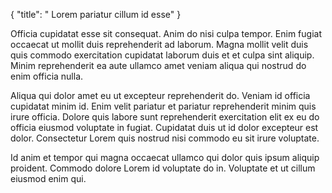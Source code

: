 {
  "title": " Lorem pariatur cillum id esse"
}

Officia cupidatat esse sit consequat. Anim do nisi culpa tempor. Enim fugiat occaecat ut mollit duis reprehenderit ad laborum. Magna mollit velit duis quis commodo exercitation cupidatat laborum duis et et culpa sint aliquip. Minim reprehenderit ea aute ullamco amet veniam aliqua qui nostrud do enim officia nulla.

Aliqua qui dolor amet eu ut excepteur reprehenderit do. Veniam id officia cupidatat minim id. Enim velit pariatur et pariatur reprehenderit minim quis irure officia. Dolore quis labore sunt reprehenderit exercitation elit ex eu do officia eiusmod voluptate in fugiat. Cupidatat duis ut id dolor excepteur est dolor. Consectetur Lorem quis nostrud nisi commodo eu sit irure voluptate.

Id anim et tempor qui magna occaecat ullamco qui dolor quis ipsum aliquip proident. Commodo dolore Lorem id voluptate do in. Voluptate et ut cillum eiusmod enim qui.